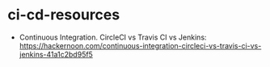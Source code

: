# ci-cd-resources

- Continuous Integration. CircleCI vs Travis CI vs Jenkins: https://hackernoon.com/continuous-integration-circleci-vs-travis-ci-vs-jenkins-41a1c2bd95f5

